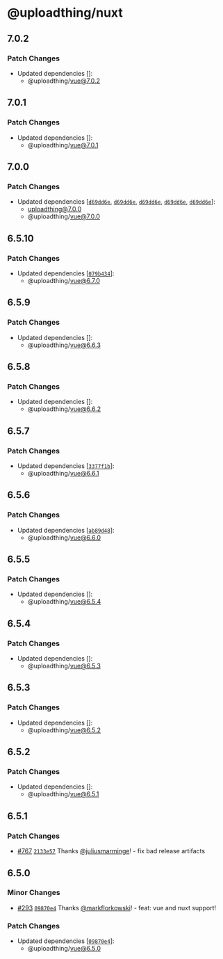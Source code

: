 # @uploadthing/nuxt

## 7.0.2

### Patch Changes

- Updated dependencies []:
  - @uploadthing/vue@7.0.2

## 7.0.1

### Patch Changes

- Updated dependencies []:
  - @uploadthing/vue@7.0.1

## 7.0.0

### Patch Changes

- Updated dependencies [[`d69dd6e`](https://github.com/pingdotgg/uploadthing/commit/d69dd6e434281796cc41a3d70610ecffab7c3f13), [`d69dd6e`](https://github.com/pingdotgg/uploadthing/commit/d69dd6e434281796cc41a3d70610ecffab7c3f13), [`d69dd6e`](https://github.com/pingdotgg/uploadthing/commit/d69dd6e434281796cc41a3d70610ecffab7c3f13), [`d69dd6e`](https://github.com/pingdotgg/uploadthing/commit/d69dd6e434281796cc41a3d70610ecffab7c3f13), [`d69dd6e`](https://github.com/pingdotgg/uploadthing/commit/d69dd6e434281796cc41a3d70610ecffab7c3f13)]:
  - uploadthing@7.0.0
  - @uploadthing/vue@7.0.0

## 6.5.10

### Patch Changes

- Updated dependencies [[`079b434`](https://github.com/pingdotgg/uploadthing/commit/079b43423793b2c4510bc6058174d8607dd402c4)]:
  - @uploadthing/vue@6.7.0

## 6.5.9

### Patch Changes

- Updated dependencies []:
  - @uploadthing/vue@6.6.3

## 6.5.8

### Patch Changes

- Updated dependencies []:
  - @uploadthing/vue@6.6.2

## 6.5.7

### Patch Changes

- Updated dependencies [[`3377f1b`](https://github.com/pingdotgg/uploadthing/commit/3377f1b9f8d1ae87f7202bf0aeb67bb6a6fa1487)]:
  - @uploadthing/vue@6.6.1

## 6.5.6

### Patch Changes

- Updated dependencies [[`ab89d48`](https://github.com/pingdotgg/uploadthing/commit/ab89d48177857cc4dfccc55346c425c4f103d63f)]:
  - @uploadthing/vue@6.6.0

## 6.5.5

### Patch Changes

- Updated dependencies []:
  - @uploadthing/vue@6.5.4

## 6.5.4

### Patch Changes

- Updated dependencies []:
  - @uploadthing/vue@6.5.3

## 6.5.3

### Patch Changes

- Updated dependencies []:
  - @uploadthing/vue@6.5.2

## 6.5.2

### Patch Changes

- Updated dependencies []:
  - @uploadthing/vue@6.5.1

## 6.5.1

### Patch Changes

- [#767](https://github.com/pingdotgg/uploadthing/pull/767) [`2133e57`](https://github.com/pingdotgg/uploadthing/commit/2133e5710e4265b9da4417771eccc5ef9ad8c2ca) Thanks [@juliusmarminge](https://github.com/juliusmarminge)! - fix bad release artifacts

## 6.5.0

### Minor Changes

- [#293](https://github.com/pingdotgg/uploadthing/pull/293) [`09870e4`](https://github.com/pingdotgg/uploadthing/commit/09870e43f310c15e48f0089e875c6d9663fd305b) Thanks [@markflorkowski](https://github.com/markflorkowski)! - feat: vue and nuxt support!

### Patch Changes

- Updated dependencies [[`09870e4`](https://github.com/pingdotgg/uploadthing/commit/09870e43f310c15e48f0089e875c6d9663fd305b)]:
  - @uploadthing/vue@6.5.0
